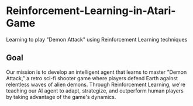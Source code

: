 # Reinforcement-Learning-in-Atari-Game
Learning to play "Demon Attack" using Reinforcement Learning techniques

## Goal
Our mission is to develop an intelligent agent that learns to master "Demon Attack," a retro sci-fi shooter game where players defend Earth against relentless waves of alien demons. Through Reinforcement Learning, we're teaching our AI agent to adapt, strategize, and outperform human players by taking advantage of the game's dynamics.
